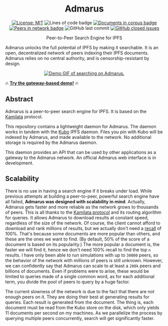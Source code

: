 <h1 align="center">Admarus</h1>

<p align="center">
    <a href="https://opensource.org/licenses/MIT"><img src="https://img.shields.io/badge/license-MIT-blue" alt="License: MIT"/></a>
    <img alt="Lines of code badge" src="https://img.shields.io/badge/total%20lines-8157-blue">
    <a href="https://census.admarus.net/"><img alt="Documents in corpus badge" src="https://img.shields.io/badge/dynamic/json?url=https%3A%2F%2Fcensus.admarus.net%2Fapi%2Fv0%2Fstats&query=%24.stats_24h.documents&suffix=%20documents&label=corpus&color=purple"></a>
    <a href="https://census.admarus.net/"><img alt="Peers in network badge" src="https://img.shields.io/badge/dynamic/json?url=https%3A%2F%2Fcensus.admarus.net%2Fapi%2Fv0%2Fstats&query=%24.stats_24h.peers&suffix=%20peers&label=network&color=purple"></a>
    <img alt="GitHub last commit" src="https://img.shields.io/github/last-commit/Mubelotix/admarus-daemon?color=%23347d39" alt="last commit badge"/>
    <a href="https://github.com/Mubelotix/admarus/issues?q=is%3Aissue+is%3Aclosed"><img alt="GitHub closed issues" src="https://img.shields.io/github/issues-closed-raw/Mubelotix/admarus-daemon?color=%23347d39" alt="closed issues badge"/></a>
</p>

<p align="center">Peer-to-Peer Search Engine for IPFS</p>

Admarus unlocks the full potential of IPFS by making it searchable. It is an open, decentralized network of peers indexing their IPFS documents. Admarus relies on no central authority, and is censorship-resistant by design.

<p align="center">
    <a href="https://www.youtube.com/watch?v=AKGpNKwBrOY"><img src="https://admarus.net/demo.gif#2" alt="Demo GIF of searching on Admarus."/></a>
</p>

🔥 [**Try the gateway-based demo!**](https://admarus.net/) 🔥

## Abstract

Admarus is a peer-to-peer search engine for IPFS. It is based on the [Kamilata](https://github.com/mubelotix/kamilata) protocol.

This repository contains a lightweight daemon for Admarus. The daemon works in tandem with the [Kubo](https://github.com/ipfs/kubo) IPFS daemon. Files you pin with Kubo will be indexed by Admarus, and made available to the network. No additional storage is required by the Admarus daemon. 

This daemon provides an API that can be used by other applications as a gateway to the Admarus network. An official Admarus web interface is in development.

## Scalability

There is no use in having a search engine if it breaks under load.
While previous attempts at building a peer-to-peer, powerful search engine have all failed, **Admarus was designed with scalability in mind**.
Actually, Admarus gets faster and more reliable as the network grows to thousands of peers.
This is all thanks to the [Kamilata protocol](https://github.com/mubelotix/kamilata) and its routing algorithm for queries.
It allows Admarus to download results at constant speed, regardless of the size of the network.
Of course, the client cannot afford to download and rank millions of results, but we actually don't need a [recall](https://en.wikipedia.org/wiki/Precision_and_recall) of 100%.
That's because some documents are more popular than others, and these are the ones we want to find.
(By default, 50% of the score of a document is based on its popularity.)
The more popular a document is, the faster we will find it, hence we don't need 100% recall to find the top `n` results.
I have only been able to run simulations with up to `30000` peers, so the behavior of the network with millions of peers is still unknown.
However, we can confidently say that Admarus can scale to at least a `200k` peers and billions of documents.
Even if problems were to arise, these would be limited to queries made of a single common word, as for each additional term, you divide the pool of peers to query by a huge factor.

The current slowness of the network is due to the fact that there are not enough peers on it.
They are doing their best at generating results for queries. Each result is generated from the document.
The thing is, each document must be read from the Kubo store on the disk, which only yields 11 documents per second on my machines.
As we parallelize the process by querying multiple peers concurrently, search will get significantly faster.
